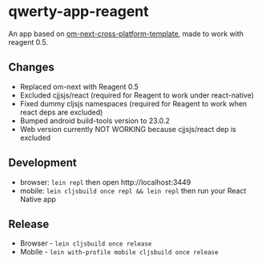 # qwerty-app-reagent
An app based on [om-next-cross-platform-template](https://github.com/artemyarulin/om-next-cross-platform-template), made to work with reagent 0.5.

## Changes
* Replaced om-next with Reagent 0.5
* Excluded cjjsjs/react (required for Reagent to work under react-native)
* Fixed dummy cljsjs namespaces (required for Reagent to work when react deps are excluded)
* Bumped android build-tools version to 23.0.2
* Web version currently NOT WORKING because cjjsjs/react dep is excluded

## Development

- browser: `lein repl` then open http://localhost:3449
- mobile: `lein cljsbuild once repl && lein repl` then run your React Native app

## Release

- Browser - `lein cljsbuild once release`
- Mobile - `lein with-profile mobile cljsbuild once release`
